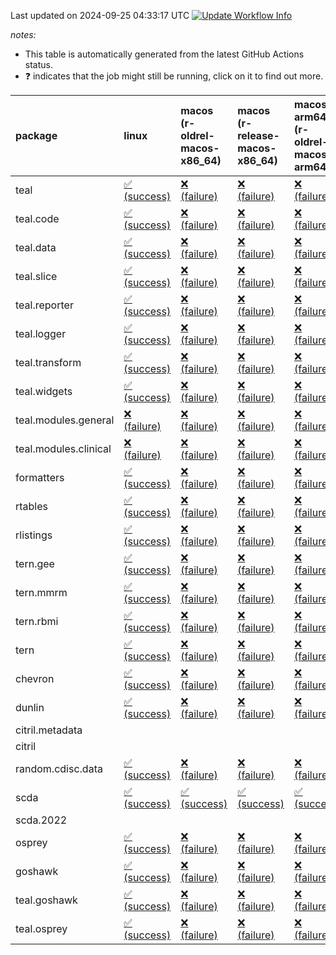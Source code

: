 Last updated on 2024-09-25 04:33:17 UTC [![Update Workflow
Info](https://github.com/averissimo/verdepcheck-status/actions/workflows/update.yaml/badge.svg)](https://github.com/averissimo/verdepcheck-status/actions/workflows/update.yaml)

*notes:*

-   This table is automatically generated from the latest GitHub Actions
    status.
-   ❓ indicates that the job might still be running, click on it to
    find out more.

<table>
<colgroup>
<col style="width: 1%" />
<col style="width: 7%" />
<col style="width: 7%" />
<col style="width: 7%" />
<col style="width: 7%" />
<col style="width: 7%" />
<col style="width: 7%" />
<col style="width: 7%" />
<col style="width: 7%" />
<col style="width: 7%" />
<col style="width: 7%" />
<col style="width: 7%" />
<col style="width: 7%" />
<col style="width: 7%" />
</colgroup>
<thead>
<tr class="header">
<th style="text-align: left;">package</th>
<th style="text-align: left;">linux</th>
<th style="text-align: left;">macos (r-oldrel-macos-x86_64)</th>
<th style="text-align: left;">macos (r-release-macos-x86_64)</th>
<th style="text-align: left;">macos-arm64 (r-oldrel-macos-arm64)</th>
<th style="text-align: left;">macos-arm64 (r-release-macos-arm64)</th>
<th style="text-align: left;">nosuggests</th>
<th style="text-align: left;">ubuntu-clang</th>
<th style="text-align: left;">ubuntu-gcc12</th>
<th style="text-align: left;">ubuntu-next</th>
<th style="text-align: left;">ubuntu-release</th>
<th style="text-align: left;">windows (r-devel-windows-x86_64)</th>
<th style="text-align: left;">windows (r-oldrel-windows-x86_64)</th>
<th style="text-align: left;">windows (r-release-windows-x86_64)</th>
</tr>
</thead>
<tbody>
<tr class="odd">
<td style="text-align: left;">teal</td>
<td
style="text-align: left;"><a href="https://github.com/insightsengineering/teal/actions/runs/10978040044/job/30480707961">✅
(success)</a></td>
<td
style="text-align: left;"><a href="https://github.com/insightsengineering/teal/actions/runs/10978040044/job/30480707280">❌
(failure)</a></td>
<td
style="text-align: left;"><a href="https://github.com/insightsengineering/teal/actions/runs/10978040044/job/30480706681">❌
(failure)</a></td>
<td
style="text-align: left;"><a href="https://github.com/insightsengineering/teal/actions/runs/10978040044/job/30480707079">❌
(failure)</a></td>
<td
style="text-align: left;"><a href="https://github.com/insightsengineering/teal/actions/runs/10978040044/job/30480706483">❌
(failure)</a></td>
<td
style="text-align: left;"><a href="https://github.com/insightsengineering/teal/actions/runs/10978040044/job/30480707394">❌
(failure)</a></td>
<td
style="text-align: left;"><a href="https://github.com/insightsengineering/teal/actions/runs/10978040044/job/30480705979">❌
(failure)</a></td>
<td
style="text-align: left;"><a href="https://github.com/insightsengineering/teal/actions/runs/10978040044/job/30480706392">❌
(failure)</a></td>
<td
style="text-align: left;"><a href="https://github.com/insightsengineering/teal/actions/runs/10978040044/job/30480706791">❌
(failure)</a></td>
<td
style="text-align: left;"><a href="https://github.com/insightsengineering/teal/actions/runs/10978040044/job/30480706961">❌
(failure)</a></td>
<td
style="text-align: left;"><a href="https://github.com/insightsengineering/teal/actions/runs/10978040044/job/30480706314">❌
(failure)</a></td>
<td
style="text-align: left;"><a href="https://github.com/insightsengineering/teal/actions/runs/10978040044/job/30480707641">❌
(failure)</a></td>
<td
style="text-align: left;"><a href="https://github.com/insightsengineering/teal/actions/runs/10978040044/job/30480706880">❌
(failure)</a></td>
</tr>
<tr class="even">
<td style="text-align: left;">teal.code</td>
<td
style="text-align: left;"><a href="https://github.com/insightsengineering/teal.code/actions/runs/10978054366/job/30480736226">✅
(success)</a></td>
<td
style="text-align: left;"><a href="https://github.com/insightsengineering/teal.code/actions/runs/10978054366/job/30480735969">❌
(failure)</a></td>
<td
style="text-align: left;"><a href="https://github.com/insightsengineering/teal.code/actions/runs/10978054366/job/30480735591">❌
(failure)</a></td>
<td
style="text-align: left;"><a href="https://github.com/insightsengineering/teal.code/actions/runs/10978054366/job/30480735849">❌
(failure)</a></td>
<td
style="text-align: left;"><a href="https://github.com/insightsengineering/teal.code/actions/runs/10978054366/job/30480735439">❌
(failure)</a></td>
<td
style="text-align: left;"><a href="https://github.com/insightsengineering/teal.code/actions/runs/10978054366/job/30480736156">❌
(failure)</a></td>
<td
style="text-align: left;"><a href="https://github.com/insightsengineering/teal.code/actions/runs/10978054366/job/30480735377">❌
(failure)</a></td>
<td
style="text-align: left;"><a href="https://github.com/insightsengineering/teal.code/actions/runs/10978054366/job/30480735515">❌
(failure)</a></td>
<td
style="text-align: left;"><a href="https://github.com/insightsengineering/teal.code/actions/runs/10978054366/job/30480735793">❌
(failure)</a></td>
<td
style="text-align: left;"><a href="https://github.com/insightsengineering/teal.code/actions/runs/10978054366/job/30480735923">❌
(failure)</a></td>
<td
style="text-align: left;"><a href="https://github.com/insightsengineering/teal.code/actions/runs/10978054366/job/30480735174">❌
(failure)</a></td>
<td
style="text-align: left;"><a href="https://github.com/insightsengineering/teal.code/actions/runs/10978054366/job/30480736080">❌
(failure)</a></td>
<td
style="text-align: left;"><a href="https://github.com/insightsengineering/teal.code/actions/runs/10978054366/job/30480735720">❌
(failure)</a></td>
</tr>
<tr class="odd">
<td style="text-align: left;">teal.data</td>
<td
style="text-align: left;"><a href="https://github.com/insightsengineering/teal.data/actions/runs/10978043106/job/30480713595">✅
(success)</a></td>
<td
style="text-align: left;"><a href="https://github.com/insightsengineering/teal.data/actions/runs/10978043106/job/30480713354">❌
(failure)</a></td>
<td
style="text-align: left;"><a href="https://github.com/insightsengineering/teal.data/actions/runs/10978043106/job/30480712910">❌
(failure)</a></td>
<td
style="text-align: left;"><a href="https://github.com/insightsengineering/teal.data/actions/runs/10978043106/job/30480713208">❌
(failure)</a></td>
<td
style="text-align: left;"><a href="https://github.com/insightsengineering/teal.data/actions/runs/10978043106/job/30480712779">❌
(failure)</a></td>
<td
style="text-align: left;"><a href="https://github.com/insightsengineering/teal.data/actions/runs/10978043106/job/30480713526">❌
(failure)</a></td>
<td
style="text-align: left;"><a href="https://github.com/insightsengineering/teal.data/actions/runs/10978043106/job/30480712672">❌
(failure)</a></td>
<td
style="text-align: left;"><a href="https://github.com/insightsengineering/teal.data/actions/runs/10978043106/job/30480712856">❌
(failure)</a></td>
<td
style="text-align: left;"><a href="https://github.com/insightsengineering/teal.data/actions/runs/10978043106/job/30480713121">❌
(failure)</a></td>
<td
style="text-align: left;"><a href="https://github.com/insightsengineering/teal.data/actions/runs/10978043106/job/30480713280">❌
(failure)</a></td>
<td
style="text-align: left;"><a href="https://github.com/insightsengineering/teal.data/actions/runs/10978043106/job/30480712504">❌
(failure)</a></td>
<td
style="text-align: left;"><a href="https://github.com/insightsengineering/teal.data/actions/runs/10978043106/job/30480713464">❌
(failure)</a></td>
<td
style="text-align: left;"><a href="https://github.com/insightsengineering/teal.data/actions/runs/10978043106/job/30480713050">❌
(failure)</a></td>
</tr>
<tr class="even">
<td style="text-align: left;">teal.slice</td>
<td
style="text-align: left;"><a href="https://github.com/insightsengineering/teal.slice/actions/runs/10978049417/job/30480727338">✅
(success)</a></td>
<td
style="text-align: left;"><a href="https://github.com/insightsengineering/teal.slice/actions/runs/10978049417/job/30480726885">❌
(failure)</a></td>
<td
style="text-align: left;"><a href="https://github.com/insightsengineering/teal.slice/actions/runs/10978049417/job/30480726280">❌
(failure)</a></td>
<td
style="text-align: left;"><a href="https://github.com/insightsengineering/teal.slice/actions/runs/10978049417/job/30480726651">❌
(failure)</a></td>
<td
style="text-align: left;"><a href="https://github.com/insightsengineering/teal.slice/actions/runs/10978049417/job/30480726125">❌
(failure)</a></td>
<td
style="text-align: left;"><a href="https://github.com/insightsengineering/teal.slice/actions/runs/10978049417/job/30480727264">❌
(failure)</a></td>
<td
style="text-align: left;"><a href="https://github.com/insightsengineering/teal.slice/actions/runs/10978049417/job/30480726024">❌
(failure)</a></td>
<td
style="text-align: left;"><a href="https://github.com/insightsengineering/teal.slice/actions/runs/10978049417/job/30480726200">❌
(failure)</a></td>
<td
style="text-align: left;"><a href="https://github.com/insightsengineering/teal.slice/actions/runs/10978049417/job/30480726549">❌
(failure)</a></td>
<td
style="text-align: left;"><a href="https://github.com/insightsengineering/teal.slice/actions/runs/10978049417/job/30480726772">❌
(failure)</a></td>
<td
style="text-align: left;"><a href="https://github.com/insightsengineering/teal.slice/actions/runs/10978049417/job/30480725672">❌
(failure)</a></td>
<td
style="text-align: left;"><a href="https://github.com/insightsengineering/teal.slice/actions/runs/10978049417/job/30480727149">❌
(failure)</a></td>
<td
style="text-align: left;"><a href="https://github.com/insightsengineering/teal.slice/actions/runs/10978049417/job/30480726450">❌
(failure)</a></td>
</tr>
<tr class="odd">
<td style="text-align: left;">teal.reporter</td>
<td
style="text-align: left;"><a href="https://github.com/insightsengineering/teal.reporter/actions/runs/10978045488/job/30480719769">✅
(success)</a></td>
<td
style="text-align: left;"><a href="https://github.com/insightsengineering/teal.reporter/actions/runs/10978045488/job/30480719216">❌
(failure)</a></td>
<td
style="text-align: left;"><a href="https://github.com/insightsengineering/teal.reporter/actions/runs/10978045488/job/30480718763">❌
(failure)</a></td>
<td
style="text-align: left;"><a href="https://github.com/insightsengineering/teal.reporter/actions/runs/10978045488/job/30480719059">❌
(failure)</a></td>
<td
style="text-align: left;"><a href="https://github.com/insightsengineering/teal.reporter/actions/runs/10978045488/job/30480718569">❌
(failure)</a></td>
<td
style="text-align: left;"><a href="https://github.com/insightsengineering/teal.reporter/actions/runs/10978045488/job/30480719666">❌
(failure)</a></td>
<td
style="text-align: left;"><a href="https://github.com/insightsengineering/teal.reporter/actions/runs/10978045488/job/30480718480">❌
(failure)</a></td>
<td
style="text-align: left;"><a href="https://github.com/insightsengineering/teal.reporter/actions/runs/10978045488/job/30480718664">❌
(failure)</a></td>
<td
style="text-align: left;"><a href="https://github.com/insightsengineering/teal.reporter/actions/runs/10978045488/job/30480718989">❌
(failure)</a></td>
<td
style="text-align: left;"><a href="https://github.com/insightsengineering/teal.reporter/actions/runs/10978045488/job/30480719135">❌
(failure)</a></td>
<td
style="text-align: left;"><a href="https://github.com/insightsengineering/teal.reporter/actions/runs/10978045488/job/30480718160">❌
(failure)</a></td>
<td
style="text-align: left;"><a href="https://github.com/insightsengineering/teal.reporter/actions/runs/10978045488/job/30480719489">❌
(failure)</a></td>
<td
style="text-align: left;"><a href="https://github.com/insightsengineering/teal.reporter/actions/runs/10978045488/job/30480718906">❌
(failure)</a></td>
</tr>
<tr class="even">
<td style="text-align: left;">teal.logger</td>
<td
style="text-align: left;"><a href="https://github.com/insightsengineering/teal.logger/actions/runs/10978041162/job/30480712325">✅
(success)</a></td>
<td
style="text-align: left;"><a href="https://github.com/insightsengineering/teal.logger/actions/runs/10978041162/job/30480711845">❌
(failure)</a></td>
<td
style="text-align: left;"><a href="https://github.com/insightsengineering/teal.logger/actions/runs/10978041162/job/30480711217">❌
(failure)</a></td>
<td
style="text-align: left;"><a href="https://github.com/insightsengineering/teal.logger/actions/runs/10978041162/job/30480711555">❌
(failure)</a></td>
<td
style="text-align: left;"><a href="https://github.com/insightsengineering/teal.logger/actions/runs/10978041162/job/30480711054">❌
(failure)</a></td>
<td
style="text-align: left;"><a href="https://github.com/insightsengineering/teal.logger/actions/runs/10978041162/job/30480712245">❌
(failure)</a></td>
<td
style="text-align: left;"><a href="https://github.com/insightsengineering/teal.logger/actions/runs/10978041162/job/30480710983">❌
(failure)</a></td>
<td
style="text-align: left;"><a href="https://github.com/insightsengineering/teal.logger/actions/runs/10978041162/job/30480711136">❌
(failure)</a></td>
<td
style="text-align: left;"><a href="https://github.com/insightsengineering/teal.logger/actions/runs/10978041162/job/30480711475">❌
(failure)</a></td>
<td
style="text-align: left;"><a href="https://github.com/insightsengineering/teal.logger/actions/runs/10978041162/job/30480711662">❌
(failure)</a></td>
<td
style="text-align: left;"><a href="https://github.com/insightsengineering/teal.logger/actions/runs/10978041162/job/30480710668">❌
(failure)</a></td>
<td
style="text-align: left;"><a href="https://github.com/insightsengineering/teal.logger/actions/runs/10978041162/job/30480712126">❌
(failure)</a></td>
<td
style="text-align: left;"><a href="https://github.com/insightsengineering/teal.logger/actions/runs/10978041162/job/30480711380">❌
(failure)</a></td>
</tr>
<tr class="odd">
<td style="text-align: left;">teal.transform</td>
<td
style="text-align: left;"><a href="https://github.com/insightsengineering/teal.transform/actions/runs/10978046810/job/30480721849">✅
(success)</a></td>
<td
style="text-align: left;"><a href="https://github.com/insightsengineering/teal.transform/actions/runs/10978046810/job/30480721552">❌
(failure)</a></td>
<td
style="text-align: left;"><a href="https://github.com/insightsengineering/teal.transform/actions/runs/10978046810/job/30480721239">❌
(failure)</a></td>
<td
style="text-align: left;"><a href="https://github.com/insightsengineering/teal.transform/actions/runs/10978046810/job/30480721449">❌
(failure)</a></td>
<td
style="text-align: left;"><a href="https://github.com/insightsengineering/teal.transform/actions/runs/10978046810/job/30480721109">❌
(failure)</a></td>
<td
style="text-align: left;"><a href="https://github.com/insightsengineering/teal.transform/actions/runs/10978046810/job/30480721923">❌
(failure)</a></td>
<td
style="text-align: left;"><a href="https://github.com/insightsengineering/teal.transform/actions/runs/10978046810/job/30480721182">❌
(failure)</a></td>
<td
style="text-align: left;"><a href="https://github.com/insightsengineering/teal.transform/actions/runs/10978046810/job/30480721285">❌
(failure)</a></td>
<td
style="text-align: left;"><a href="https://github.com/insightsengineering/teal.transform/actions/runs/10978046810/job/30480721496">❌
(failure)</a></td>
<td
style="text-align: left;"><a href="https://github.com/insightsengineering/teal.transform/actions/runs/10978046810/job/30480721610">❌
(failure)</a></td>
<td
style="text-align: left;"><a href="https://github.com/insightsengineering/teal.transform/actions/runs/10978046810/job/30480720898">❌
(failure)</a></td>
<td
style="text-align: left;"><a href="https://github.com/insightsengineering/teal.transform/actions/runs/10978046810/job/30480721679">❌
(failure)</a></td>
<td
style="text-align: left;"><a href="https://github.com/insightsengineering/teal.transform/actions/runs/10978046810/job/30480721339">❌
(failure)</a></td>
</tr>
<tr class="even">
<td style="text-align: left;">teal.widgets</td>
<td
style="text-align: left;"><a href="https://github.com/insightsengineering/teal.widgets/actions/runs/10978058505/job/30480744664">✅
(success)</a></td>
<td
style="text-align: left;"><a href="https://github.com/insightsengineering/teal.widgets/actions/runs/10978058505/job/30480744450">❌
(failure)</a></td>
<td
style="text-align: left;"><a href="https://github.com/insightsengineering/teal.widgets/actions/runs/10978058505/job/30480744053">❌
(failure)</a></td>
<td
style="text-align: left;"><a href="https://github.com/insightsengineering/teal.widgets/actions/runs/10978058505/job/30480744335">❌
(failure)</a></td>
<td
style="text-align: left;"><a href="https://github.com/insightsengineering/teal.widgets/actions/runs/10978058505/job/30480743964">❌
(failure)</a></td>
<td
style="text-align: left;"><a href="https://github.com/insightsengineering/teal.widgets/actions/runs/10978058505/job/30480744510">❌
(failure)</a></td>
<td
style="text-align: left;"><a href="https://github.com/insightsengineering/teal.widgets/actions/runs/10978058505/job/30480743876">❌
(failure)</a></td>
<td
style="text-align: left;"><a href="https://github.com/insightsengineering/teal.widgets/actions/runs/10978058505/job/30480744005">❌
(failure)</a></td>
<td
style="text-align: left;"><a href="https://github.com/insightsengineering/teal.widgets/actions/runs/10978058505/job/30480744159">❌
(failure)</a></td>
<td
style="text-align: left;"><a href="https://github.com/insightsengineering/teal.widgets/actions/runs/10978058505/job/30480744278">❌
(failure)</a></td>
<td
style="text-align: left;"><a href="https://github.com/insightsengineering/teal.widgets/actions/runs/10978058505/job/30480743751">❌
(failure)</a></td>
<td
style="text-align: left;"><a href="https://github.com/insightsengineering/teal.widgets/actions/runs/10978058505/job/30480744556">❌
(failure)</a></td>
<td
style="text-align: left;"><a href="https://github.com/insightsengineering/teal.widgets/actions/runs/10978058505/job/30480744225">❌
(failure)</a></td>
</tr>
<tr class="odd">
<td style="text-align: left;">teal.modules.general</td>
<td
style="text-align: left;"><a href="https://github.com/insightsengineering/teal.modules.general/actions/runs/10978040420/job/30480707430">❌
(failure)</a></td>
<td
style="text-align: left;"><a href="https://github.com/insightsengineering/teal.modules.general/actions/runs/10978040420/job/30480707069">❌
(failure)</a></td>
<td
style="text-align: left;"><a href="https://github.com/insightsengineering/teal.modules.general/actions/runs/10978040420/job/30480706599">❌
(failure)</a></td>
<td
style="text-align: left;"><a href="https://github.com/insightsengineering/teal.modules.general/actions/runs/10978040420/job/30480706918">❌
(failure)</a></td>
<td
style="text-align: left;"><a href="https://github.com/insightsengineering/teal.modules.general/actions/runs/10978040420/job/30480706454">❌
(failure)</a></td>
<td
style="text-align: left;"><a href="https://github.com/insightsengineering/teal.modules.general/actions/runs/10978040420/job/30480707172">❌
(failure)</a></td>
<td
style="text-align: left;"><a href="https://github.com/insightsengineering/teal.modules.general/actions/runs/10978040420/job/30480706026">❌
(failure)</a></td>
<td
style="text-align: left;"><a href="https://github.com/insightsengineering/teal.modules.general/actions/runs/10978040420/job/30480706389">❌
(failure)</a></td>
<td
style="text-align: left;"><a href="https://github.com/insightsengineering/teal.modules.general/actions/runs/10978040420/job/30480706685">❌
(failure)</a></td>
<td
style="text-align: left;"><a href="https://github.com/insightsengineering/teal.modules.general/actions/runs/10978040420/job/30480706850">❌
(failure)</a></td>
<td
style="text-align: left;"><a href="https://github.com/insightsengineering/teal.modules.general/actions/runs/10978040420/job/30480706306">❌
(failure)</a></td>
<td
style="text-align: left;"><a href="https://github.com/insightsengineering/teal.modules.general/actions/runs/10978040420/job/30480707266">❌
(failure)</a></td>
<td
style="text-align: left;"><a href="https://github.com/insightsengineering/teal.modules.general/actions/runs/10978040420/job/30480706764">❌
(failure)</a></td>
</tr>
<tr class="even">
<td style="text-align: left;">teal.modules.clinical</td>
<td
style="text-align: left;"><a href="https://github.com/insightsengineering/teal.modules.clinical/actions/runs/10978053489/job/30480736002">❌
(failure)</a></td>
<td
style="text-align: left;"><a href="https://github.com/insightsengineering/teal.modules.clinical/actions/runs/10978053489/job/30480735868">❌
(failure)</a></td>
<td
style="text-align: left;"><a href="https://github.com/insightsengineering/teal.modules.clinical/actions/runs/10978053489/job/30480735409">❌
(failure)</a></td>
<td
style="text-align: left;"><a href="https://github.com/insightsengineering/teal.modules.clinical/actions/runs/10978053489/job/30480735633">❌
(failure)</a></td>
<td
style="text-align: left;"><a href="https://github.com/insightsengineering/teal.modules.clinical/actions/runs/10978053489/job/30480735313">❌
(failure)</a></td>
<td
style="text-align: left;"><a href="https://github.com/insightsengineering/teal.modules.clinical/actions/runs/10978053489/job/30480735792">❌
(failure)</a></td>
<td
style="text-align: left;"><a href="https://github.com/insightsengineering/teal.modules.clinical/actions/runs/10978053489/job/30480734999">❌
(failure)</a></td>
<td
style="text-align: left;"><a href="https://github.com/insightsengineering/teal.modules.clinical/actions/runs/10978053489/job/30480735265">❌
(failure)</a></td>
<td
style="text-align: left;"><a href="https://github.com/insightsengineering/teal.modules.clinical/actions/runs/10978053489/job/30480735473">❌
(failure)</a></td>
<td
style="text-align: left;"><a href="https://github.com/insightsengineering/teal.modules.clinical/actions/runs/10978053489/job/30480735576">❌
(failure)</a></td>
<td
style="text-align: left;"><a href="https://github.com/insightsengineering/teal.modules.clinical/actions/runs/10978053489/job/30480735198">❌
(failure)</a></td>
<td
style="text-align: left;"><a href="https://github.com/insightsengineering/teal.modules.clinical/actions/runs/10978053489/job/30480735957">❌
(failure)</a></td>
<td
style="text-align: left;"><a href="https://github.com/insightsengineering/teal.modules.clinical/actions/runs/10978053489/job/30480735527">❌
(failure)</a></td>
</tr>
<tr class="odd">
<td style="text-align: left;">formatters</td>
<td
style="text-align: left;"><a href="https://github.com/insightsengineering/formatters/actions/runs/10978050304/job/30480728425">✅
(success)</a></td>
<td
style="text-align: left;"><a href="https://github.com/insightsengineering/formatters/actions/runs/10978050304/job/30480728183">❌
(failure)</a></td>
<td
style="text-align: left;"><a href="https://github.com/insightsengineering/formatters/actions/runs/10978050304/job/30480727723">❌
(failure)</a></td>
<td
style="text-align: left;"><a href="https://github.com/insightsengineering/formatters/actions/runs/10978050304/job/30480728049">❌
(failure)</a></td>
<td
style="text-align: left;"><a href="https://github.com/insightsengineering/formatters/actions/runs/10978050304/job/30480727570">❌
(failure)</a></td>
<td
style="text-align: left;"><a href="https://github.com/insightsengineering/formatters/actions/runs/10978050304/job/30480728365">❌
(failure)</a></td>
<td
style="text-align: left;"><a href="https://github.com/insightsengineering/formatters/actions/runs/10978050304/job/30480727489">❌
(failure)</a></td>
<td
style="text-align: left;"><a href="https://github.com/insightsengineering/formatters/actions/runs/10978050304/job/30480727651">❌
(failure)</a></td>
<td
style="text-align: left;"><a href="https://github.com/insightsengineering/formatters/actions/runs/10978050304/job/30480727966">❌
(failure)</a></td>
<td
style="text-align: left;"><a href="https://github.com/insightsengineering/formatters/actions/runs/10978050304/job/30480728123">❌
(failure)</a></td>
<td
style="text-align: left;"><a href="https://github.com/insightsengineering/formatters/actions/runs/10978050304/job/30480727168">❌
(failure)</a></td>
<td
style="text-align: left;"><a href="https://github.com/insightsengineering/formatters/actions/runs/10978050304/job/30480728298">❌
(failure)</a></td>
<td
style="text-align: left;"><a href="https://github.com/insightsengineering/formatters/actions/runs/10978050304/job/30480727891">❌
(failure)</a></td>
</tr>
<tr class="even">
<td style="text-align: left;">rtables</td>
<td
style="text-align: left;"><a href="https://github.com/insightsengineering/rtables/actions/runs/10978039965/job/30480706661">✅
(success)</a></td>
<td
style="text-align: left;"><a href="https://github.com/insightsengineering/rtables/actions/runs/10978039965/job/30480706152">❌
(failure)</a></td>
<td
style="text-align: left;"><a href="https://github.com/insightsengineering/rtables/actions/runs/10978039965/job/30480705701">❌
(failure)</a></td>
<td
style="text-align: left;"><a href="https://github.com/insightsengineering/rtables/actions/runs/10978039965/job/30480705990">❌
(failure)</a></td>
<td
style="text-align: left;"><a href="https://github.com/insightsengineering/rtables/actions/runs/10978039965/job/30480705580">❌
(failure)</a></td>
<td
style="text-align: left;"><a href="https://github.com/insightsengineering/rtables/actions/runs/10978039965/job/30480706559">❌
(failure)</a></td>
<td
style="text-align: left;"><a href="https://github.com/insightsengineering/rtables/actions/runs/10978039965/job/30480705502">❌
(failure)</a></td>
<td
style="text-align: left;"><a href="https://github.com/insightsengineering/rtables/actions/runs/10978039965/job/30480705646">❌
(failure)</a></td>
<td
style="text-align: left;"><a href="https://github.com/insightsengineering/rtables/actions/runs/10978039965/job/30480705927">❌
(failure)</a></td>
<td
style="text-align: left;"><a href="https://github.com/insightsengineering/rtables/actions/runs/10978039965/job/30480706071">❌
(failure)</a></td>
<td
style="text-align: left;"><a href="https://github.com/insightsengineering/rtables/actions/runs/10978039965/job/30480705280">❌
(failure)</a></td>
<td
style="text-align: left;"><a href="https://github.com/insightsengineering/rtables/actions/runs/10978039965/job/30480706329">❌
(failure)</a></td>
<td
style="text-align: left;"><a href="https://github.com/insightsengineering/rtables/actions/runs/10978039965/job/30480705870">❌
(failure)</a></td>
</tr>
<tr class="odd">
<td style="text-align: left;">rlistings</td>
<td
style="text-align: left;"><a href="https://github.com/insightsengineering/rlistings/actions/runs/10978044249/job/30480715472">✅
(success)</a></td>
<td
style="text-align: left;"><a href="https://github.com/insightsengineering/rlistings/actions/runs/10978044249/job/30480715162">❌
(failure)</a></td>
<td
style="text-align: left;"><a href="https://github.com/insightsengineering/rlistings/actions/runs/10978044249/job/30480714713">❌
(failure)</a></td>
<td
style="text-align: left;"><a href="https://github.com/insightsengineering/rlistings/actions/runs/10978044249/job/30480715005">❌
(failure)</a></td>
<td
style="text-align: left;"><a href="https://github.com/insightsengineering/rlistings/actions/runs/10978044249/job/30480714572">❌
(failure)</a></td>
<td
style="text-align: left;"><a href="https://github.com/insightsengineering/rlistings/actions/runs/10978044249/job/30480715410">❌
(failure)</a></td>
<td
style="text-align: left;"><a href="https://github.com/insightsengineering/rlistings/actions/runs/10978044249/job/30480714264">❌
(failure)</a></td>
<td
style="text-align: left;"><a href="https://github.com/insightsengineering/rlistings/actions/runs/10978044249/job/30480714641">❌
(failure)</a></td>
<td
style="text-align: left;"><a href="https://github.com/insightsengineering/rlistings/actions/runs/10978044249/job/30480714931">❌
(failure)</a></td>
<td
style="text-align: left;"><a href="https://github.com/insightsengineering/rlistings/actions/runs/10978044249/job/30480715088">❌
(failure)</a></td>
<td
style="text-align: left;"><a href="https://github.com/insightsengineering/rlistings/actions/runs/10978044249/job/30480714478">❌
(failure)</a></td>
<td
style="text-align: left;"><a href="https://github.com/insightsengineering/rlistings/actions/runs/10978044249/job/30480715325">❌
(failure)</a></td>
<td
style="text-align: left;"><a href="https://github.com/insightsengineering/rlistings/actions/runs/10978044249/job/30480714867">❌
(failure)</a></td>
</tr>
<tr class="even">
<td style="text-align: left;">tern.gee</td>
<td
style="text-align: left;"><a href="https://github.com/insightsengineering/tern.gee/actions/runs/10978052147/job/30480733136">✅
(success)</a></td>
<td
style="text-align: left;"><a href="https://github.com/insightsengineering/tern.gee/actions/runs/10978052147/job/30480732917">❌
(failure)</a></td>
<td
style="text-align: left;"><a href="https://github.com/insightsengineering/tern.gee/actions/runs/10978052147/job/30480732284">❌
(failure)</a></td>
<td
style="text-align: left;"><a href="https://github.com/insightsengineering/tern.gee/actions/runs/10978052147/job/30480732753">❌
(failure)</a></td>
<td
style="text-align: left;"><a href="https://github.com/insightsengineering/tern.gee/actions/runs/10978052147/job/30480732097">❌
(failure)</a></td>
<td
style="text-align: left;"><a href="https://github.com/insightsengineering/tern.gee/actions/runs/10978052147/job/30480732972">❌
(failure)</a></td>
<td
style="text-align: left;"><a href="https://github.com/insightsengineering/tern.gee/actions/runs/10978052147/job/30480732191">❌
(failure)</a></td>
<td
style="text-align: left;"><a href="https://github.com/insightsengineering/tern.gee/actions/runs/10978052147/job/30480732362">❌
(failure)</a></td>
<td
style="text-align: left;"><a href="https://github.com/insightsengineering/tern.gee/actions/runs/10978052147/job/30480732607">❌
(failure)</a></td>
<td
style="text-align: left;"><a href="https://github.com/insightsengineering/tern.gee/actions/runs/10978052147/job/30480732683">❌
(failure)</a></td>
<td
style="text-align: left;"><a href="https://github.com/insightsengineering/tern.gee/actions/runs/10978052147/job/30480731771">❌
(failure)</a></td>
<td
style="text-align: left;"><a href="https://github.com/insightsengineering/tern.gee/actions/runs/10978052147/job/30480733023">❌
(failure)</a></td>
<td
style="text-align: left;"><a href="https://github.com/insightsengineering/tern.gee/actions/runs/10978052147/job/30480732441">❌
(failure)</a></td>
</tr>
<tr class="odd">
<td style="text-align: left;">tern.mmrm</td>
<td
style="text-align: left;"><a href="https://github.com/insightsengineering/tern.mmrm/actions/runs/10978057739/job/30480743435">✅
(success)</a></td>
<td
style="text-align: left;"><a href="https://github.com/insightsengineering/tern.mmrm/actions/runs/10978057739/job/30480743212">❌
(failure)</a></td>
<td
style="text-align: left;"><a href="https://github.com/insightsengineering/tern.mmrm/actions/runs/10978057739/job/30480742776">❌
(failure)</a></td>
<td
style="text-align: left;"><a href="https://github.com/insightsengineering/tern.mmrm/actions/runs/10978057739/job/30480743026">❌
(failure)</a></td>
<td
style="text-align: left;"><a href="https://github.com/insightsengineering/tern.mmrm/actions/runs/10978057739/job/30480742668">❌
(failure)</a></td>
<td
style="text-align: left;"><a href="https://github.com/insightsengineering/tern.mmrm/actions/runs/10978057739/job/30480743114">❌
(failure)</a></td>
<td
style="text-align: left;"><a href="https://github.com/insightsengineering/tern.mmrm/actions/runs/10978057739/job/30480742226">❌
(failure)</a></td>
<td
style="text-align: left;"><a href="https://github.com/insightsengineering/tern.mmrm/actions/runs/10978057739/job/30480742480">❌
(failure)</a></td>
<td
style="text-align: left;"><a href="https://github.com/insightsengineering/tern.mmrm/actions/runs/10978057739/job/30480742718">❌
(failure)</a></td>
<td
style="text-align: left;"><a href="https://github.com/insightsengineering/tern.mmrm/actions/runs/10978057739/job/30480742826">❌
(failure)</a></td>
<td
style="text-align: left;"><a href="https://github.com/insightsengineering/tern.mmrm/actions/runs/10978057739/job/30480742547">❌
(failure)</a></td>
<td
style="text-align: left;"><a href="https://github.com/insightsengineering/tern.mmrm/actions/runs/10978057739/job/30480743347">❌
(failure)</a></td>
<td
style="text-align: left;"><a href="https://github.com/insightsengineering/tern.mmrm/actions/runs/10978057739/job/30480742893">❌
(failure)</a></td>
</tr>
<tr class="even">
<td style="text-align: left;">tern.rbmi</td>
<td
style="text-align: left;"><a href="https://github.com/insightsengineering/tern.rbmi/actions/runs/10978050053/job/30480728355">✅
(success)</a></td>
<td
style="text-align: left;"><a href="https://github.com/insightsengineering/tern.rbmi/actions/runs/10978050053/job/30480728082">❌
(failure)</a></td>
<td
style="text-align: left;"><a href="https://github.com/insightsengineering/tern.rbmi/actions/runs/10978050053/job/30480727573">❌
(failure)</a></td>
<td
style="text-align: left;"><a href="https://github.com/insightsengineering/tern.rbmi/actions/runs/10978050053/job/30480727922">❌
(failure)</a></td>
<td
style="text-align: left;"><a href="https://github.com/insightsengineering/tern.rbmi/actions/runs/10978050053/job/30480727397">❌
(failure)</a></td>
<td
style="text-align: left;"><a href="https://github.com/insightsengineering/tern.rbmi/actions/runs/10978050053/job/30480728286">❌
(failure)</a></td>
<td
style="text-align: left;"><a href="https://github.com/insightsengineering/tern.rbmi/actions/runs/10978050053/job/30480727315">❌
(failure)</a></td>
<td
style="text-align: left;"><a href="https://github.com/insightsengineering/tern.rbmi/actions/runs/10978050053/job/30480727492">❌
(failure)</a></td>
<td
style="text-align: left;"><a href="https://github.com/insightsengineering/tern.rbmi/actions/runs/10978050053/job/30480727831">❌
(failure)</a></td>
<td
style="text-align: left;"><a href="https://github.com/insightsengineering/tern.rbmi/actions/runs/10978050053/job/30480728008">❌
(failure)</a></td>
<td
style="text-align: left;"><a href="https://github.com/insightsengineering/tern.rbmi/actions/runs/10978050053/job/30480726949">❌
(failure)</a></td>
<td
style="text-align: left;"><a href="https://github.com/insightsengineering/tern.rbmi/actions/runs/10978050053/job/30480728228">❌
(failure)</a></td>
<td
style="text-align: left;"><a href="https://github.com/insightsengineering/tern.rbmi/actions/runs/10978050053/job/30480727747">❌
(failure)</a></td>
</tr>
<tr class="odd">
<td style="text-align: left;">tern</td>
<td
style="text-align: left;"><a href="https://github.com/insightsengineering/tern/actions/runs/10978045310/job/30480718574">✅
(success)</a></td>
<td
style="text-align: left;"><a href="https://github.com/insightsengineering/tern/actions/runs/10978045310/job/30480718260">❌
(failure)</a></td>
<td
style="text-align: left;"><a href="https://github.com/insightsengineering/tern/actions/runs/10978045310/job/30480717827">❌
(failure)</a></td>
<td
style="text-align: left;"><a href="https://github.com/insightsengineering/tern/actions/runs/10978045310/job/30480718099">❌
(failure)</a></td>
<td
style="text-align: left;"><a href="https://github.com/insightsengineering/tern/actions/runs/10978045310/job/30480717667">❌
(failure)</a></td>
<td
style="text-align: left;"><a href="https://github.com/insightsengineering/tern/actions/runs/10978045310/job/30480718315">❌
(failure)</a></td>
<td
style="text-align: left;"><a href="https://github.com/insightsengineering/tern/actions/runs/10978045310/job/30480717221">❌
(failure)</a></td>
<td
style="text-align: left;"><a href="https://github.com/insightsengineering/tern/actions/runs/10978045310/job/30480717592">❌
(failure)</a></td>
<td
style="text-align: left;"><a href="https://github.com/insightsengineering/tern/actions/runs/10978045310/job/30480717897">❌
(failure)</a></td>
<td
style="text-align: left;"><a href="https://github.com/insightsengineering/tern/actions/runs/10978045310/job/30480718035">❌
(failure)</a></td>
<td
style="text-align: left;"><a href="https://github.com/insightsengineering/tern/actions/runs/10978045310/job/30480717516">❌
(failure)</a></td>
<td
style="text-align: left;"><a href="https://github.com/insightsengineering/tern/actions/runs/10978045310/job/30480718400">❌
(failure)</a></td>
<td
style="text-align: left;"><a href="https://github.com/insightsengineering/tern/actions/runs/10978045310/job/30480717968">❌
(failure)</a></td>
</tr>
<tr class="even">
<td style="text-align: left;">chevron</td>
<td
style="text-align: left;"><a href="https://github.com/insightsengineering/chevron/actions/runs/10978052168/job/30480732342">✅
(success)</a></td>
<td
style="text-align: left;"><a href="https://github.com/insightsengineering/chevron/actions/runs/10978052168/job/30480732190">❌
(failure)</a></td>
<td
style="text-align: left;"><a href="https://github.com/insightsengineering/chevron/actions/runs/10978052168/job/30480731695">❌
(failure)</a></td>
<td
style="text-align: left;"><a href="https://github.com/insightsengineering/chevron/actions/runs/10978052168/job/30480731978">❌
(failure)</a></td>
<td
style="text-align: left;"><a href="https://github.com/insightsengineering/chevron/actions/runs/10978052168/job/30480731517">❌
(failure)</a></td>
<td
style="text-align: left;"><a href="https://github.com/insightsengineering/chevron/actions/runs/10978052168/job/30480731910">❌
(failure)</a></td>
<td
style="text-align: left;"><a href="https://github.com/insightsengineering/chevron/actions/runs/10978052168/job/30480730976">❌
(failure)</a></td>
<td
style="text-align: left;"><a href="https://github.com/insightsengineering/chevron/actions/runs/10978052168/job/30480731203">❌
(failure)</a></td>
<td
style="text-align: left;"><a href="https://github.com/insightsengineering/chevron/actions/runs/10978052168/job/30480731444">❌
(failure)</a></td>
<td
style="text-align: left;"><a href="https://github.com/insightsengineering/chevron/actions/runs/10978052168/job/30480731605">❌
(failure)</a></td>
<td
style="text-align: left;"><a href="https://github.com/insightsengineering/chevron/actions/runs/10978052168/job/30480731371">❌
(failure)</a></td>
<td
style="text-align: left;"><a href="https://github.com/insightsengineering/chevron/actions/runs/10978052168/job/30480732278">❌
(failure)</a></td>
<td
style="text-align: left;"><a href="https://github.com/insightsengineering/chevron/actions/runs/10978052168/job/30480731834">❌
(failure)</a></td>
</tr>
<tr class="odd">
<td style="text-align: left;">dunlin</td>
<td
style="text-align: left;"><a href="https://github.com/insightsengineering/dunlin/actions/runs/10978052143/job/30480733199">✅
(success)</a></td>
<td
style="text-align: left;"><a href="https://github.com/insightsengineering/dunlin/actions/runs/10978052143/job/30480733058">❌
(failure)</a></td>
<td
style="text-align: left;"><a href="https://github.com/insightsengineering/dunlin/actions/runs/10978052143/job/30480732687">❌
(failure)</a></td>
<td
style="text-align: left;"><a href="https://github.com/insightsengineering/dunlin/actions/runs/10978052143/job/30480732993">❌
(failure)</a></td>
<td
style="text-align: left;"><a href="https://github.com/insightsengineering/dunlin/actions/runs/10978052143/job/30480732335">❌
(failure)</a></td>
<td
style="text-align: left;"><a href="https://github.com/insightsengineering/dunlin/actions/runs/10978052143/job/30480732773">❌
(failure)</a></td>
<td
style="text-align: left;"><a href="https://github.com/insightsengineering/dunlin/actions/runs/10978052143/job/30480731555">❌
(failure)</a></td>
<td
style="text-align: left;"><a href="https://github.com/insightsengineering/dunlin/actions/runs/10978052143/job/30480731988">❌
(failure)</a></td>
<td
style="text-align: left;"><a href="https://github.com/insightsengineering/dunlin/actions/runs/10978052143/job/30480732265">❌
(failure)</a></td>
<td
style="text-align: left;"><a href="https://github.com/insightsengineering/dunlin/actions/runs/10978052143/job/30480732415">❌
(failure)</a></td>
<td
style="text-align: left;"><a href="https://github.com/insightsengineering/dunlin/actions/runs/10978052143/job/30480732165">❌
(failure)</a></td>
<td
style="text-align: left;"><a href="https://github.com/insightsengineering/dunlin/actions/runs/10978052143/job/30480733124">❌
(failure)</a></td>
<td
style="text-align: left;"><a href="https://github.com/insightsengineering/dunlin/actions/runs/10978052143/job/30480732938">❌
(failure)</a></td>
</tr>
<tr class="even">
<td style="text-align: left;">citril.metadata</td>
<td style="text-align: left;"></td>
<td style="text-align: left;"></td>
<td style="text-align: left;"></td>
<td style="text-align: left;"></td>
<td style="text-align: left;"></td>
<td style="text-align: left;"></td>
<td style="text-align: left;"></td>
<td style="text-align: left;"></td>
<td style="text-align: left;"></td>
<td style="text-align: left;"></td>
<td style="text-align: left;"></td>
<td style="text-align: left;"></td>
<td style="text-align: left;"></td>
</tr>
<tr class="odd">
<td style="text-align: left;">citril</td>
<td style="text-align: left;"></td>
<td style="text-align: left;"></td>
<td style="text-align: left;"></td>
<td style="text-align: left;"></td>
<td style="text-align: left;"></td>
<td style="text-align: left;"></td>
<td style="text-align: left;"></td>
<td style="text-align: left;"></td>
<td style="text-align: left;"></td>
<td style="text-align: left;"></td>
<td style="text-align: left;"></td>
<td style="text-align: left;"></td>
<td style="text-align: left;"></td>
</tr>
<tr class="even">
<td style="text-align: left;">random.cdisc.data</td>
<td
style="text-align: left;"><a href="https://github.com/insightsengineering/random.cdisc.data/actions/runs/10978049103/job/30480725989">✅
(success)</a></td>
<td
style="text-align: left;"><a href="https://github.com/insightsengineering/random.cdisc.data/actions/runs/10978049103/job/30480725640">❌
(failure)</a></td>
<td
style="text-align: left;"><a href="https://github.com/insightsengineering/random.cdisc.data/actions/runs/10978049103/job/30480725252">❌
(failure)</a></td>
<td
style="text-align: left;"><a href="https://github.com/insightsengineering/random.cdisc.data/actions/runs/10978049103/job/30480725524">❌
(failure)</a></td>
<td
style="text-align: left;"><a href="https://github.com/insightsengineering/random.cdisc.data/actions/runs/10978049103/job/30480725099">❌
(failure)</a></td>
<td
style="text-align: left;"><a href="https://github.com/insightsengineering/random.cdisc.data/actions/runs/10978049103/job/30480726059">❌
(failure)</a></td>
<td
style="text-align: left;"><a href="https://github.com/insightsengineering/random.cdisc.data/actions/runs/10978049103/job/30480724656">❌
(failure)</a></td>
<td
style="text-align: left;"><a href="https://github.com/insightsengineering/random.cdisc.data/actions/runs/10978049103/job/30480725023">❌
(failure)</a></td>
<td
style="text-align: left;"><a href="https://github.com/insightsengineering/random.cdisc.data/actions/runs/10978049103/job/30480725326">❌
(failure)</a></td>
<td
style="text-align: left;"><a href="https://github.com/insightsengineering/random.cdisc.data/actions/runs/10978049103/job/30480725709">❌
(failure)</a></td>
<td
style="text-align: left;"><a href="https://github.com/insightsengineering/random.cdisc.data/actions/runs/10978049103/job/30480724948">❌
(failure)</a></td>
<td
style="text-align: left;"><a href="https://github.com/insightsengineering/random.cdisc.data/actions/runs/10978049103/job/30480725790">❌
(failure)</a></td>
<td
style="text-align: left;"><a href="https://github.com/insightsengineering/random.cdisc.data/actions/runs/10978049103/job/30480725396">❌
(failure)</a></td>
</tr>
<tr class="odd">
<td style="text-align: left;">scda</td>
<td
style="text-align: left;"><a href="https://github.com/insightsengineering/scda/actions/runs/10437595381/job/28903953758">✅
(success)</a></td>
<td
style="text-align: left;"><a href="https://github.com/insightsengineering/scda/actions/runs/10437595381/job/28903953430">✅
(success)</a></td>
<td
style="text-align: left;"><a href="https://github.com/insightsengineering/scda/actions/runs/10437595381/job/28903953031">✅
(success)</a></td>
<td
style="text-align: left;"><a href="https://github.com/insightsengineering/scda/actions/runs/10437595381/job/28903953278">✅
(success)</a></td>
<td
style="text-align: left;"><a href="https://github.com/insightsengineering/scda/actions/runs/10437595381/job/28903952896">✅
(success)</a></td>
<td
style="text-align: left;"><a href="https://github.com/insightsengineering/scda/actions/runs/10437595381/job/28903953675">❌
(failure)</a></td>
<td
style="text-align: left;"><a href="https://github.com/insightsengineering/scda/actions/runs/10437595381/job/28903952832">✅
(success)</a></td>
<td
style="text-align: left;"><a href="https://github.com/insightsengineering/scda/actions/runs/10437595381/job/28903952973">✅
(success)</a></td>
<td
style="text-align: left;"><a href="https://github.com/insightsengineering/scda/actions/runs/10437595381/job/28903953208">✅
(success)</a></td>
<td
style="text-align: left;"><a href="https://github.com/insightsengineering/scda/actions/runs/10437595381/job/28903953361">✅
(success)</a></td>
<td
style="text-align: left;"><a href="https://github.com/insightsengineering/scda/actions/runs/10437595381/job/28903952629">✅
(success)</a></td>
<td
style="text-align: left;"><a href="https://github.com/insightsengineering/scda/actions/runs/10437595381/job/28903953574">✅
(success)</a></td>
<td
style="text-align: left;"><a href="https://github.com/insightsengineering/scda/actions/runs/10437595381/job/28903953140">✅
(success)</a></td>
</tr>
<tr class="even">
<td style="text-align: left;">scda.2022</td>
<td style="text-align: left;"></td>
<td style="text-align: left;"></td>
<td style="text-align: left;"></td>
<td style="text-align: left;"></td>
<td style="text-align: left;"></td>
<td style="text-align: left;"></td>
<td style="text-align: left;"></td>
<td style="text-align: left;"></td>
<td style="text-align: left;"></td>
<td style="text-align: left;"></td>
<td style="text-align: left;"></td>
<td style="text-align: left;"></td>
<td style="text-align: left;"></td>
</tr>
<tr class="odd">
<td style="text-align: left;">osprey</td>
<td
style="text-align: left;"><a href="https://github.com/insightsengineering/osprey/actions/runs/10978056356/job/30480740386">✅
(success)</a></td>
<td
style="text-align: left;"><a href="https://github.com/insightsengineering/osprey/actions/runs/10978056356/job/30480740092">❌
(failure)</a></td>
<td
style="text-align: left;"><a href="https://github.com/insightsengineering/osprey/actions/runs/10978056356/job/30480739702">❌
(failure)</a></td>
<td
style="text-align: left;"><a href="https://github.com/insightsengineering/osprey/actions/runs/10978056356/job/30480739981">❌
(failure)</a></td>
<td
style="text-align: left;"><a href="https://github.com/insightsengineering/osprey/actions/runs/10978056356/job/30480739559">❌
(failure)</a></td>
<td
style="text-align: left;"><a href="https://github.com/insightsengineering/osprey/actions/runs/10978056356/job/30480740167">❌
(failure)</a></td>
<td
style="text-align: left;"><a href="https://github.com/insightsengineering/osprey/actions/runs/10978056356/job/30480739475">❌
(failure)</a></td>
<td
style="text-align: left;"><a href="https://github.com/insightsengineering/osprey/actions/runs/10978056356/job/30480739621">❌
(failure)</a></td>
<td
style="text-align: left;"><a href="https://github.com/insightsengineering/osprey/actions/runs/10978056356/job/30480739861">❌
(failure)</a></td>
<td
style="text-align: left;"><a href="https://github.com/insightsengineering/osprey/actions/runs/10978056356/job/30480739904">❌
(failure)</a></td>
<td
style="text-align: left;"><a href="https://github.com/insightsengineering/osprey/actions/runs/10978056356/job/30480739271">❌
(failure)</a></td>
<td
style="text-align: left;"><a href="https://github.com/insightsengineering/osprey/actions/runs/10978056356/job/30480740278">❌
(failure)</a></td>
<td
style="text-align: left;"><a href="https://github.com/insightsengineering/osprey/actions/runs/10978056356/job/30480739813">❌
(failure)</a></td>
</tr>
<tr class="even">
<td style="text-align: left;">goshawk</td>
<td
style="text-align: left;"><a href="https://github.com/insightsengineering/goshawk/actions/runs/10978050026/job/30480727676">✅
(success)</a></td>
<td
style="text-align: left;"><a href="https://github.com/insightsengineering/goshawk/actions/runs/10978050026/job/30480727454">❌
(failure)</a></td>
<td
style="text-align: left;"><a href="https://github.com/insightsengineering/goshawk/actions/runs/10978050026/job/30480727020">❌
(failure)</a></td>
<td
style="text-align: left;"><a href="https://github.com/insightsengineering/goshawk/actions/runs/10978050026/job/30480727314">❌
(failure)</a></td>
<td
style="text-align: left;"><a href="https://github.com/insightsengineering/goshawk/actions/runs/10978050026/job/30480726823">❌
(failure)</a></td>
<td
style="text-align: left;"><a href="https://github.com/insightsengineering/goshawk/actions/runs/10978050026/job/30480727377">❌
(failure)</a></td>
<td
style="text-align: left;"><a href="https://github.com/insightsengineering/goshawk/actions/runs/10978050026/job/30480726243">❌
(failure)</a></td>
<td
style="text-align: left;"><a href="https://github.com/insightsengineering/goshawk/actions/runs/10978050026/job/30480726526">❌
(failure)</a></td>
<td
style="text-align: left;"><a href="https://github.com/insightsengineering/goshawk/actions/runs/10978050026/job/30480726926">❌
(failure)</a></td>
<td
style="text-align: left;"><a href="https://github.com/insightsengineering/goshawk/actions/runs/10978050026/job/30480727100">❌
(failure)</a></td>
<td
style="text-align: left;"><a href="https://github.com/insightsengineering/goshawk/actions/runs/10978050026/job/30480726654">❌
(failure)</a></td>
<td
style="text-align: left;"><a href="https://github.com/insightsengineering/goshawk/actions/runs/10978050026/job/30480727603">❌
(failure)</a></td>
<td
style="text-align: left;"><a href="https://github.com/insightsengineering/goshawk/actions/runs/10978050026/job/30480727185">❌
(failure)</a></td>
</tr>
<tr class="odd">
<td style="text-align: left;">teal.goshawk</td>
<td
style="text-align: left;"><a href="https://github.com/insightsengineering/teal.goshawk/actions/runs/10978049412/job/30480728180">✅
(success)</a></td>
<td
style="text-align: left;"><a href="https://github.com/insightsengineering/teal.goshawk/actions/runs/10978049412/job/30480727943">❌
(failure)</a></td>
<td
style="text-align: left;"><a href="https://github.com/insightsengineering/teal.goshawk/actions/runs/10978049412/job/30480727405">❌
(failure)</a></td>
<td
style="text-align: left;"><a href="https://github.com/insightsengineering/teal.goshawk/actions/runs/10978049412/job/30480727781">❌
(failure)</a></td>
<td
style="text-align: left;"><a href="https://github.com/insightsengineering/teal.goshawk/actions/runs/10978049412/job/30480727143">❌
(failure)</a></td>
<td
style="text-align: left;"><a href="https://github.com/insightsengineering/teal.goshawk/actions/runs/10978049412/job/30480727853">❌
(failure)</a></td>
<td
style="text-align: left;"><a href="https://github.com/insightsengineering/teal.goshawk/actions/runs/10978049412/job/30480726499">❌
(failure)</a></td>
<td
style="text-align: left;"><a href="https://github.com/insightsengineering/teal.goshawk/actions/runs/10978049412/job/30480727043">❌
(failure)</a></td>
<td
style="text-align: left;"><a href="https://github.com/insightsengineering/teal.goshawk/actions/runs/10978049412/job/30480727319">❌
(failure)</a></td>
<td
style="text-align: left;"><a href="https://github.com/insightsengineering/teal.goshawk/actions/runs/10978049412/job/30480727509">❌
(failure)</a></td>
<td
style="text-align: left;"><a href="https://github.com/insightsengineering/teal.goshawk/actions/runs/10978049412/job/30480726939">❌
(failure)</a></td>
<td
style="text-align: left;"><a href="https://github.com/insightsengineering/teal.goshawk/actions/runs/10978049412/job/30480728115">❌
(failure)</a></td>
<td
style="text-align: left;"><a href="https://github.com/insightsengineering/teal.goshawk/actions/runs/10978049412/job/30480727595">❌
(failure)</a></td>
</tr>
<tr class="even">
<td style="text-align: left;">teal.osprey</td>
<td
style="text-align: left;"><a href="https://github.com/insightsengineering/teal.osprey/actions/runs/10978054751/job/30480736762">✅
(success)</a></td>
<td
style="text-align: left;"><a href="https://github.com/insightsengineering/teal.osprey/actions/runs/10978054751/job/30480736490">❌
(failure)</a></td>
<td
style="text-align: left;"><a href="https://github.com/insightsengineering/teal.osprey/actions/runs/10978054751/job/30480736117">❌
(failure)</a></td>
<td
style="text-align: left;"><a href="https://github.com/insightsengineering/teal.osprey/actions/runs/10978054751/job/30480736381">❌
(failure)</a></td>
<td
style="text-align: left;"><a href="https://github.com/insightsengineering/teal.osprey/actions/runs/10978054751/job/30480736014">❌
(failure)</a></td>
<td
style="text-align: left;"><a href="https://github.com/insightsengineering/teal.osprey/actions/runs/10978054751/job/30480736821">❌
(failure)</a></td>
<td
style="text-align: left;"><a href="https://github.com/insightsengineering/teal.osprey/actions/runs/10978054751/job/30480736071">❌
(failure)</a></td>
<td
style="text-align: left;"><a href="https://github.com/insightsengineering/teal.osprey/actions/runs/10978054751/job/30480736178">❌
(failure)</a></td>
<td
style="text-align: left;"><a href="https://github.com/insightsengineering/teal.osprey/actions/runs/10978054751/job/30480736423">❌
(failure)</a></td>
<td
style="text-align: left;"><a href="https://github.com/insightsengineering/teal.osprey/actions/runs/10978054751/job/30480736535">❌
(failure)</a></td>
<td
style="text-align: left;"><a href="https://github.com/insightsengineering/teal.osprey/actions/runs/10978054751/job/30480735859">❌
(failure)</a></td>
<td
style="text-align: left;"><a href="https://github.com/insightsengineering/teal.osprey/actions/runs/10978054751/job/30480736583">❌
(failure)</a></td>
<td
style="text-align: left;"><a href="https://github.com/insightsengineering/teal.osprey/actions/runs/10978054751/job/30480736279">❌
(failure)</a></td>
</tr>
</tbody>
</table>
